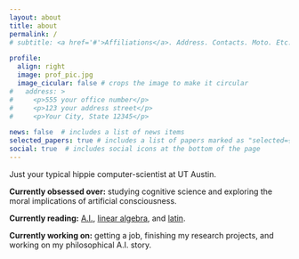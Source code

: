 ```yaml
---
layout: about
title: about
permalink: /
# subtitle: <a href='#'>Affiliations</a>. Address. Contacts. Moto. Etc.

profile:
  align: right
  image: prof_pic.jpg
  image_cicular: false # crops the image to make it circular
#   address: >
#     <p>555 your office number</p>
#     <p>123 your address street</p>
#     <p>Your City, State 12345</p>

news: false  # includes a list of news items
selected_papers: true # includes a list of papers marked as "selected={true}"
social: true  # includes social icons at the bottom of the page
---
```


Just your typical hippie computer-scientist at UT Austin.

**Currently obsessed over:** studying cognitive science and exploring the moral implications of artificial consciousness.

**Currently reading:** <a href="http://aima.cs.berkeley.edu">A.I.</a>, <a href="https://hefferon.net/linearalgebra/">linear algebra</a>, and <a href="http://www.wheelockslatin.com">latin</a>.

**Currently working on:** getting a job, finishing my research projects, and working on my philosophical A.I. story.